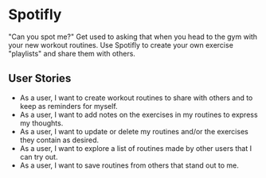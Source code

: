 # Spotifly

"Can you spot me?" Get used to asking that when you head to the gym with your new workout routines. Use Spotifly to create your own exercise "playlists" and share them with others.

## User Stories

* As a user, I want to create workout routines to share with others and to keep as reminders for myself.
* As a user, I want to add notes on the exercises in my routines to express my thoughts.
* As a user, I want to update or delete my routines and/or the exercises they contain as desired.
* As a user, I want to explore a list of routines made by other users that I can try out.
* As a user, I want to save routines from others that stand out to me.